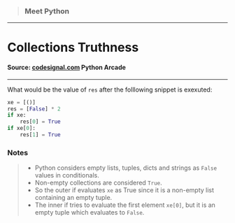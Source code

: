 > ### Meet Python

---

# Collections Truthness

#### Source: [codesignal.com](https://codesignal.com/) Python Arcade

---

What would be the value of `res` after the folllowing snippet is exexuted:

```python
xe = [()]
res = [False] * 2
if xe:
    res[0] = True
if xe[0]:
    res[1] = True
```

### Notes

> - Python considers empty lists, tuples, dicts and strings as `False` values in conditionals.
> - Non-empty collections are considered `True`.
> - So the outer if evaluates `xe` as True since it is a non-empty list containing an empty tuple.
> - The inner if tries to evaluate the first element `xe[0]`, but it is an empty tuple which evaluates to `False`.
